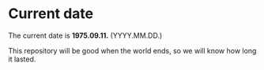 # Current date

The current date is **1975.09.11.** (YYYY.MM.DD.)

This repository will be good when the world ends, so we will know how long it lasted.